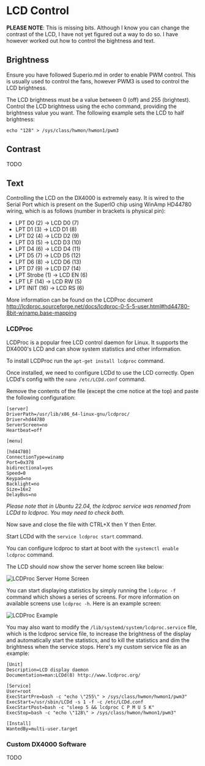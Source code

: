 # LCD Control

**PLEASE NOTE**: This is missing bits. Although I know you can change the contrast of the LCD, I have not yet figured out a way to do so. I have however worked out how to control the bightness and text.

## Brightness

Ensure you have followed Superio.md in order to enable PWM control. This is usually used to control the fans, however PWM3 is used to control the LCD brightness.

The LCD brightness must be a value between 0 (off) and 255 (brightest). Control the LCD brightness using the echo command, providing the brightness value you want. The following example sets the LCD to half brightness:
```
echo "128" > /sys/class/hwmon/hwmon1/pwm3
```

## Contrast
TODO

## Text
Controlling the LCD on the DX4000 is extremely easy. It is wired to the Serial Port which is present on the SuperIO chip using WinAmp HD44780 wiring, which is as follows (number in brackets is physical pin):

- LPT D0     (2)  -> LCD D0 (7)
- LPT D1     (3)  -> LCD D1 (8)
- LPT D2     (4)  -> LCD D2 (9)
- LPT D3     (5)  -> LCD D3 (10)
- LPT D4     (6)  -> LCD D4 (11)
- LPT D5     (7)  -> LCD D5 (12)
- LPT D6     (8)  -> LCD D6 (13)
- LPT D7     (9)  -> LCD D7 (14)
- LPT Strobe (1)  -> LCD EN (6)
- LPT LF     (14) -> LCD RW (5)
- LPT INIT   (16) -> LCD RS (6)

More information can be found on the LCDProc document http://lcdproc.sourceforge.net/docs/lcdproc-0-5-5-user.html#hd44780-8bit-winamp.base-mapping

### LCDProc
LCDProc is a popular free LCD control daemon for Linux. It supports the DX4000's LCD and can show system statistics and other information.

To install LCDProc run the `apt-get install lcdproc` command.

Once installed, we need to configure LCDd to use the LCD correctly. Open LCDd's config with the `nano /etc/LCDd.conf` command.

Remove the contents of the file (except the cme notice at the top) and paste the following configuration:
```
[server]
DriverPath=/usr/lib/x86_64-linux-gnu/lcdproc/
Driver=hd44780
ServerScreen=no
Heartbeat=off

[menu]

[hd44780]
ConnectionType=winamp
Port=0x378
bidirectional=yes
Speed=0
Keypad=no
Backlight=no
Size=16x2
DelayBus=no
```

*Please note that in Ubuntu 22.04, the lcdproc service was renamed from LCDd to lcdproc. You may need to check both.*

Now save and close the file with CTRL+X then Y then Enter.

Start LCDd with the `service lcdproc start` command.

You can configure lcdproc to start at boot with the `systemctl enable lcdproc` command.

The LCD should now show the server home screen like below:

![LCDProc Server Home Screen](./img/lcdprocserverhome.jpg?raw=true)

You can start displaying statistics by simply running the `lcdproc -f` command which shows a series of screens. For more information on available screens use `lcdproc -h`. Here is an example screen:

![LCDProc Example](./img/lcdprocexample.jpg?raw=true)

You may also want to modify the `/lib/systemd/system/lcdproc.service` file, which is the lcdproc service file, to increase the brightness of the display and automatically start the statistics, and to kill the statistics and dim the brightness when the service stops. Here's my custom service file as an example:

```
[Unit]
Description=LCD display daemon
Documentation=man:LCDd(8) http://www.lcdproc.org/

[Service]
User=root
ExecStartPre=bash -c "echo \"255\" > /sys/class/hwmon/hwmon1/pwm3"
ExecStart=/usr/sbin/LCDd -s 1 -f -c /etc/LCDd.conf
ExecStartPost=bash -c "sleep 5 && lcdproc C P M U S K"
ExecStop=bash -c "echo \"128\" > /sys/class/hwmon/hwmon1/pwm3"

[Install]
WantedBy=multi-user.target
```

### Custom DX4000 Software
TODO
